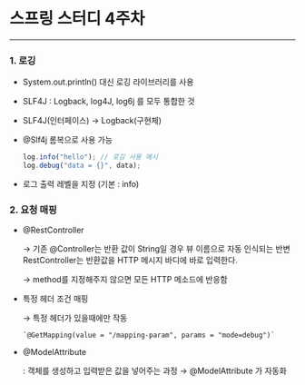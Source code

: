 # 스프링 스터디 4주차

---

### 1. 로깅
 
- System.out.println() 대신 로깅 라이브러리를 사용
- SLF4J : Logback, log4J, log6j 를 모두 통합한 것
- SLF4J(인터페이스) → Logback(구현체)
- @Slf4j 롬복으로 사용 가능
    
    ```jsx
    log.info("hello"); // 로깅 사용 예시
    log.debug("data = {}", data);
    ```
    
- 로그 출력 레벨을 지정 (기본 : info)

### 2. 요청 매핑

- @RestController
    
    → 기존 @Controller는 반환 값이 String일 경우 뷰 이름으로 자동 인식되는 반변 RestController는 반환값을 HTTP 메시지 바디에 바로 입력한다.
    
    → method를 지정해주지 않으면 모든 HTTP 메소드에 반응함
    
- 특정 헤더 조건 매핑
    
    → 특정 헤더가 있을때에만 작동
    
      `@GetMapping(value = "/mapping-param", params = "mode=debug")`
    
- @ModelAttribute
    
    : 객체를 생성하고 입력받은 값을 넣어주는 과정 → @ModelAttribute 가 자동화
